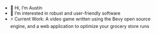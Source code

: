 - 👋 Hi, I’m Austin
- 👀 I’m interested in robust and user-friendly software
- ⚡ Current Work: A video game written using the Bevy open source engine, and a web application to optimize your grocery store runs

<!---
ostin-r/ostin-r is a ✨ special ✨ repository because its `README.md` (this file) appears on your GitHub profile.
You can click the Preview link to take a look at your changes.
--->
